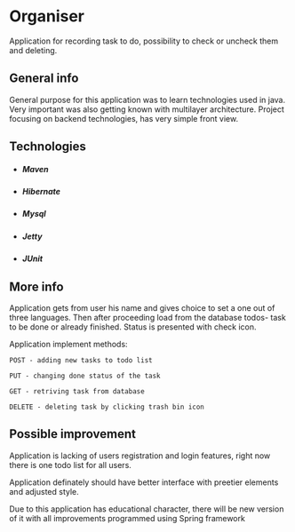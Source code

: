 
# Organiser

Application for recording task to do, possibility to check or uncheck them and deleting.


## General info

General purpose for this application was to learn technologies used in java. Very important was also getting known with multilayer architecture. Project focusing on backend technologies, has very simple front view. 
## Technologies
* ##### Maven
* ##### Hibernate
* ##### Mysql
* ##### Jetty
* ##### JUnit
## More info

Application gets from user his name and gives choice to set a one out of three languages. Then after proceeding load from the database todos- task to be done or already finished. Status is presented with check icon.

Application implement methods:

    POST - adding new tasks to todo list

    PUT - changing done status of the task

    GET - retriving task from database

    DELETE - deleting task by clicking trash bin icon

    

## Possible improvement

Application is lacking of users registration and login features, right now there is one todo list for all users.

Application definately should have better interface with preetier elements and adjusted style.

Due to this application has educational character, there will be new version of it with all improvements programmed using Spring framework
